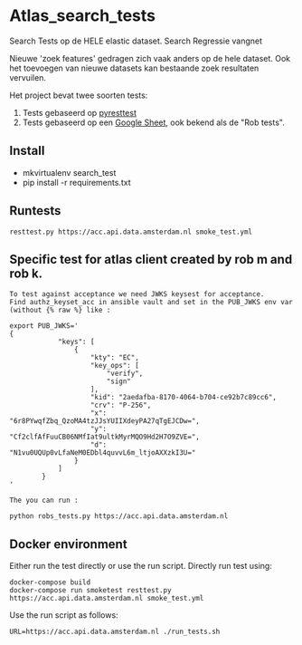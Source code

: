 # Atlas_search_tests
Search Tests op de HELE elastic dataset. Search Regressie vangnet

Nieuwe 'zoek features' gedragen zich vaak anders op de hele dataset.
Ook het toevoegen van nieuwe datasets kan bestaande zoek resultaten
vervuilen.

Het project bevat twee soorten tests: 

1. Tests gebaseerd op [pyresttest](https://github.com/svanoort/pyresttest)
2. Tests gebaseerd op een [Google Sheet](https://docs.google.com/spreadsheets/d/15i_rXplhsZhQIXwPmxKX2O54s9InrUupFAuD-hU03g4), ook bekend als de "Rob tests". 


## Install

- mkvirtualenv search_test
- pip install -r requirements.txt

## Runtests

    resttest.py https://acc.api.data.amsterdam.nl smoke_test.yml
    
## Specific test for atlas client created by rob m and rob k.
    To test against acceptance we need JWKS keysest for acceptance.
    Find authz_keyset_acc in ansible vault and set in the PUB_JWKS env var
    (without {% raw %} like :

    export PUB_JWKS='
    {
                "keys": [
                    {
                        "kty": "EC",
                        "key_ops": [
                            "verify",
                            "sign"
                        ],
                        "kid": "2aedafba-8170-4064-b704-ce92b7c89cc6",
                        "crv": "P-256",
                        "x": "6r8PYwqfZbq_QzoMA4tzJJsYUIIXdeyPA27qTgEJCDw=",
                        "y": "Cf2clfAfFuuCB06NMfIat9ultkMyrMQO9Hd2H7O9ZVE=",
                        "d": "N1vu0UQUp0vLfaNeM0EDbl4quvvL6m_ltjoAXXzkI3U="
                    }
                ]
            }
    '

    The you can run :

    python robs_tests.py https://acc.api.data.amsterdam.nl


## Docker environment

Either run the test directly or use the run script. Directly run test using:

    docker-compose build
    docker-compose run smoketest resttest.py https://acc.api.data.amsterdam.nl smoke_test.yml 

Use the run script as follows:

	URL=https://acc.api.data.amsterdam.nl ./run_tests.sh
